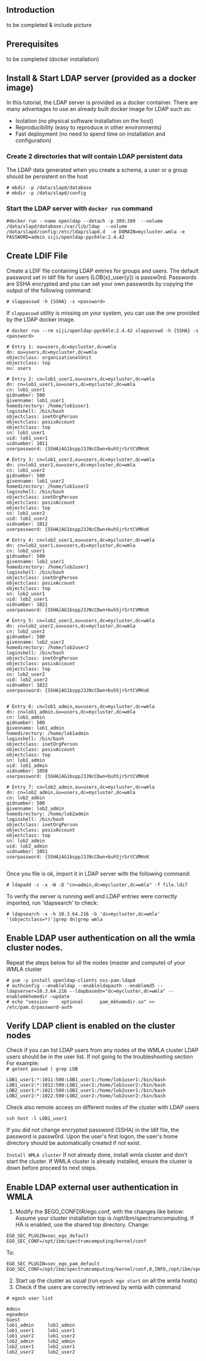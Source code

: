 ## Introduction
to be completed & include picture

## Prerequisites
to be completed (docker installation)

## Install & Start LDAP server (provided as a docker image)
In this tutorial, the LDAP server is provided as a docker container.  There are many advantages to use an already built docker image for LDAP such as: 
*	Isolation (no physical software installation on the host)
*	Reproducibility (easy to reproduce in other environments)
*	Fast deployment (no need to spend time on installation and configuration)

### Create 2 directories that will contain LDAP persistent data
The LDAP data generated when you create a schema, a user or a group should be persistent on the host

`# mkdir -p /data/slapd/database`<br>
`# mkdir -p /data/slapd/config`

### Start the LDAP server with `docker run` command

`#docker run --name openldap --detach -p 389:389 
--volume /data/slapd/database:/var/lib/ldap 
--volume /data/slapd/config:/etc/ldap/slapd.d 
-e DOMAIN=mycluster.wmla -e PASSWORD=admin siji/openldap-ppc64le:2.4.42`


## Create LDIF File
Create a LDIF file containing LDAP entries for groups and users. The default password set in ldif file for users (LOB{x}_user{y}) is passw0rd. Passwords are SSHA encrypted and you can set your own passwords by copying the output of the following command:

`# slappasswd -h {SSHA} -s <password>`

If `slappasswd` utility is missing on your system, you can use the one provided by the LDAP docker image.

`# docker run --rm siji/openldap-ppc64le:2.4.42 slappasswd -h {SSHA} -s <password>`


~~~~
# Entry 1: ou=users,dc=mycluster,dc=wmla
dn: ou=users,dc=mycluster,dc=wmla
objectclass: organizationalUnit
objectclass: top
ou: users

# Entry 2: cn=lob1_user1,ou=users,dc=mycluster,dc=wmla
dn: cn=lob1_user1,ou=users,dc=mycluster,dc=wmla
cn: lob1_user1
gidnumber: 500
givenname: lob1_user1
homedirectory: /home/lob1user1
loginshell: /bin/bash
objectclass: inetOrgPerson
objectclass: posixAccount
objectclass: top
sn: lob1_user1
uid: lob1_user1
uidnumber: 1011
userpassword: {SSHA}AG1bsppJ3JNcCDwn+buh5jrSrtCVMHsK

# Entry 3: cn=lob1_user2,ou=users,dc=mycluster,dc=wmla
dn: cn=lob1_user2,ou=users,dc=mycluster,dc=wmla
cn: lob1_user2
gidnumber: 500
givenname: lob1_user2
homedirectory: /home/lob1user2
loginshell: /bin/bash
objectclass: inetOrgPerson
objectclass: posixAccount
objectclass: top
sn: lob1_user2
uid: lob1_user2
uidnumber: 1012
userpassword: {SSHA}AG1bsppJ3JNcCDwn+buh5jrSrtCVMHsK

# Entry 4: cn=lob2_user1,ou=users,dc=mycluster,dc=wmla
dn: cn=lob2_user1,ou=users,dc=mycluster,dc=wmla
cn: lob2_user1
gidnumber: 500
givenname: lob2_user1
homedirectory: /home/lob2user1
loginshell: /bin/bash
objectclass: inetOrgPerson
objectclass: posixAccount
objectclass: top
sn: lob2_user1
uid: lob2_user1
uidnumber: 1021
userpassword: {SSHA}AG1bsppJ3JNcCDwn+buh5jrSrtCVMHsK

# Entry 5: cn=lob2_user2,ou=users,dc=mycluster,dc=wmla
dn: cn=lob2_user2,ou=users,dc=mycluster,dc=wmla
cn: lob2_user2
gidnumber: 500
givenname: lob2_user2
homedirectory: /home/lob2user2
loginshell: /bin/bash
objectclass: inetOrgPerson
objectclass: posixAccount
objectclass: top
sn: lob2_user2
uid: lob2_user2
uidnumber: 1022
userpassword: {SSHA}AG1bsppJ3JNcCDwn+buh5jrSrtCVMHsK


# Entry 6: cn=lob1_admin,ou=users,dc=mycluster,dc=wmla
dn: cn=lob1_admin,ou=users,dc=mycluster,dc=wmla
cn: lob1_admin
gidnumber: 500
givenname: lob1_admin
homedirectory: /home/lob1admin
loginshell: /bin/bash
objectclass: inetOrgPerson
objectclass: posixAccount
objectclass: top
sn: lob1_admin
uid: lob1_admin
uidnumber: 1050
userpassword: {SSHA}AG1bsppJ3JNcCDwn+buh5jrSrtCVMHsK

# Entry 7: cn=lob2_admin,ou=users,dc=mycluster,dc=wmla
dn: cn=lob2_admin,ou=users,dc=mycluster,dc=wmla
cn: lob2_admin
gidnumber: 500
givenname: lob2_admin
homedirectory: /home/lob2admin
loginshell: /bin/bash
objectclass: inetOrgPerson
objectclass: posixAccount
objectclass: top
sn: lob2_admin
uid: lob2_admin
uidnumber: 1051
userpassword: {SSHA}AG1bsppJ3JNcCDwn+buh5jrSrtCVMHsK
 	
~~~~
Once you file is ok, import it in LDAP server with the following command:

`# ldapadd -c -x -W -D "cn=admin,dc=mycluster,dc=wmla" -f file.ldif`

To verify the server is running well and LDAP entries were correctly imported, run 'ldapsearch' to check:

`# ldapsearch -x -h 10.3.64.216 -b 'dc=mycluster,dc=wmla' '(objectclass=*)'|grep dn|grep wmla`
## Enable LDAP user authentication on all the wmla cluster nodes. 

Repeat the steps below for all the nodes (master and compute) of your WMLA cluster

`# yum -y install openldap-clients nss-pam-ldapd`<br>
`# authconfig --enableldap --enableldapauth --enablemd5 --ldapserver=10.3.64.216 --ldapbasedn="dc=mycluster,dc=wmla" --enablemkhomedir –update`<br>
`# echo "session     optional      pam_mkhomedir.so" >> /etc/pam.d/password-auth` 


## Verify LDAP client is enabled on the cluster nodes

Check if you can list LDAP users from any nodes of the WMLA cluster LDAP users should be in the user list. If not going to the troubleshooting section<br>
For example:<br>
`# getent passwd | grep LOB`<br>
~~~~
LOB1_user1:*:1011:500:LOB1_user1:/home/lob1user1:/bin/bash
LOB1_user2:*:1012:500:LOB1_user2:/home/lob1user2:/bin/bash
LOB2_user1:*:1021:500:LOB2_user1:/home/lob2user1:/bin/bash
LOB2_user2:*:1022:500:LOB2_user2:/home/lob2user2:/bin/bash
~~~~

Check also remote access on different nodes of the cluster with LDAP users

`ssh host -l LOB1_user1`

If you did not change encrypted password (SSHA) in the ldif file, the password is passw0rd.
Upon the user's first logon, the user's home directory should be automatically created if not exist.

`Install WMLA cluster`
If not already done, install wmla cluster and don't start the cluster. If WMLA cluster is already installed, ensure the cluster is down before proceed to next steps.

## Enable LDAP external user authentication in WMLA

1) Modify the $EGO_CONFDIR/ego.conf, with the changes like below:
Assume your cluster installation top is /opt/ibm/spectrumcomputing. If HA is enabled, use the shared top directory. 
Change:
~~~~
EGO_SEC_PLUGIN=sec_ego_default
EGO_SEC_CONF=/opt/ibm/spectrumcomputing/kernel/conf
~~~~
To:
~~~~
EGO_SEC_PLUGIN=sec_ego_pam_default
EGO_SEC_CONF=/opt/ibm/spectrumcomputing/kernel/conf,0,INFO,/opt/ibm/spectrumcomputing/kernel/log
~~~~

2) Start up the cluster as usual (run `egosh ego start` on all the wmla hosts)
3) Check if the users are correctly retrieved by wmla with command

`# egosh user list`

~~~~
Admin
egoadmin
Guest
lob1_admin     lob1_admin
lob1_user1     lob1_user1
lob1_user2     lob1_user2
lob2_admin     lob2_admin
lob2_user1     lob2_user1
lob2_user2     lob2_user2
~~~~

